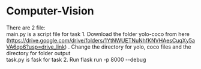 # Computer-Vision
There are 2 file: <br/>
main.py is a script file for task 1. Download the folder yolo-coco from here (https://drive.google.com/drive/folders/1YtNWUETNuNhfKNVHAesCuqXy5aVA6qo6?usp=drive_link) . Change the directory for yolo, coco files and the directory for folder output<br/>
task.py is fask for task 2. Run flask run -p 8000 --debug 
